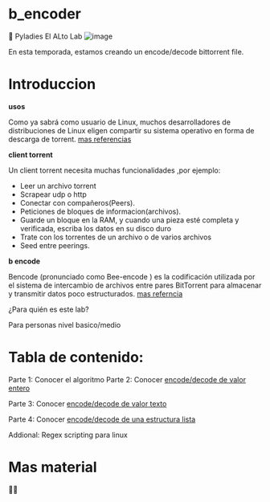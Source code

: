 # b_encoder
📢 Pyladies El ALto Lab
![image](https://media.giphy.com/media/S9i8jJxTvAKVHVMvvW/giphy.gif)

En esta temporada, estamos creando un encode/decode bittorrent file.


# Introduccion



__usos__

Como ya sabrá como usuario de Linux, muchos desarrolladores de distribuciones de Linux eligen compartir su sistema operativo en forma de descarga de torrent. [mas referencias](https://linuxconfig.org/how-to-create-and-share-torrent-on-linux)

__client torrent__

Un client torrent necesita muchas funcionalidades ,por ejemplo:
- Leer un archivo torrent
- Scrapear udp o http
- Conectar con compañeros(Peers).
- Peticiones de bloques de informacion(archivos).
- Guarde un bloque en la RAM, y cuando una pieza esté completa y verificada, escriba los datos en su disco duro
- Trate con los torrentes de un archivo o de varios archivos
- Seed entre peerings.

__b encode__

Bencode (pronunciado como Bee-encode ) es la codificación utilizada por el sistema de intercambio de archivos entre pares BitTorrent para almacenar y transmitir datos poco estructurados. [mas referncia](https://en.wikipedia.org/wiki/Bencode)


¿Para quién es este lab?

Para personas nivel basico/medio  

# Tabla de contenido:

Parte 1: Conocer el algoritmo 
Parte 2: Conocer [encode/decode de valor entero](https://github.com/libialany/b_encoder/blob/main/int_encode_decode_.py)

Parte 3: Conocer [encode/decode de valor texto](https://github.com/libialany/b_encoder/blob/main/str_encode_decode.py)

Parte 4: Conocer [encode/decode de una estructura lista](https://github.com/libialany/b_encoder/blob/main/ls_encode_decode.py)

Addional: Regex scripting para linux

# Mas material
 🤷‍♂️ 
